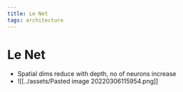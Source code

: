 ```yaml
---
title: Le Net
tags: architecture
---
```


# Le Net
- Spatial dims reduce with depth, no of neurons increase
- ![[../assets/Pasted image 20220306115954.png]]























